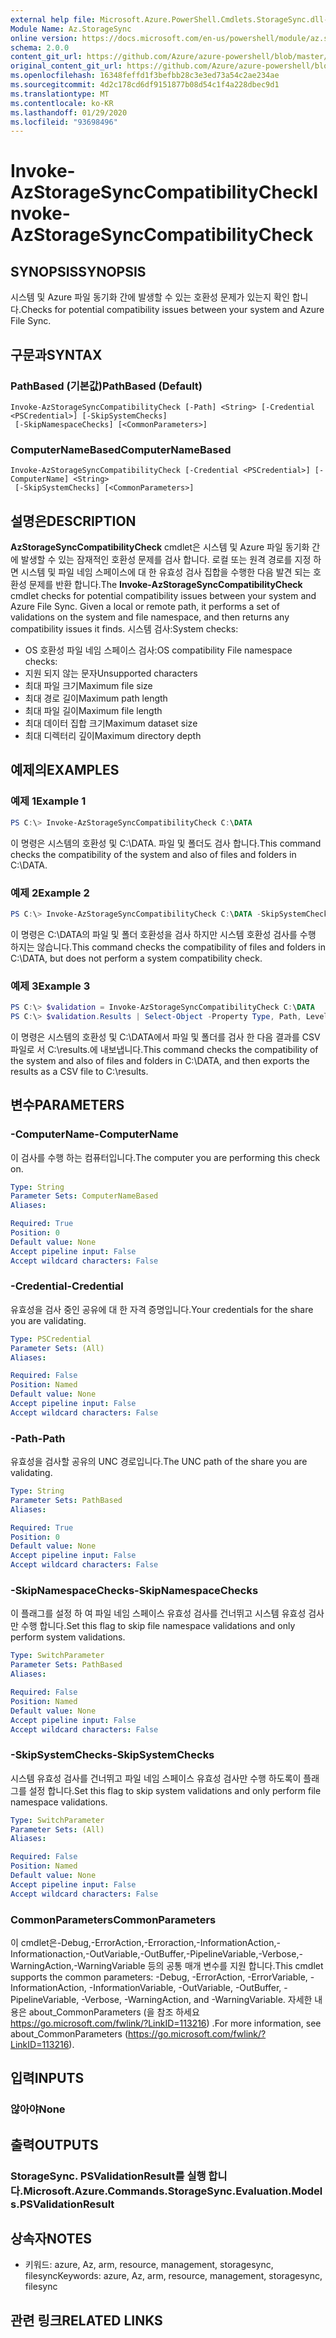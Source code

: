 ```yaml
---
external help file: Microsoft.Azure.PowerShell.Cmdlets.StorageSync.dll-Help.xml
Module Name: Az.StorageSync
online version: https://docs.microsoft.com/en-us/powershell/module/az.storagesync/invoke-azstoragesynccompatibilitycheck
schema: 2.0.0
content_git_url: https://github.com/Azure/azure-powershell/blob/master/src/StorageSync/StorageSync/help/Invoke-AzStorageSyncCompatibilityCheck.md
original_content_git_url: https://github.com/Azure/azure-powershell/blob/master/src/StorageSync/StorageSync/help/Invoke-AzStorageSyncCompatibilityCheck.md
ms.openlocfilehash: 16348feffd1f3befbb28c3e3ed73a54c2ae234ae
ms.sourcegitcommit: 4d2c178cd6df9151877b08d54c1f4a228dbec9d1
ms.translationtype: MT
ms.contentlocale: ko-KR
ms.lasthandoff: 01/29/2020
ms.locfileid: "93698496"
---
```

# <span data-ttu-id="7e05b-101">Invoke-AzStorageSyncCompatibilityCheck</span><span class="sxs-lookup"><span data-stu-id="7e05b-101">Invoke-AzStorageSyncCompatibilityCheck</span></span>

## <span data-ttu-id="7e05b-102">SYNOPSIS</span><span class="sxs-lookup"><span data-stu-id="7e05b-102">SYNOPSIS</span></span>
<span data-ttu-id="7e05b-103">시스템 및 Azure 파일 동기화 간에 발생할 수 있는 호환성 문제가 있는지 확인 합니다.</span><span class="sxs-lookup"><span data-stu-id="7e05b-103">Checks for potential compatibility issues between your system and Azure File Sync.</span></span>

## <span data-ttu-id="7e05b-104">구문과</span><span class="sxs-lookup"><span data-stu-id="7e05b-104">SYNTAX</span></span>

### <span data-ttu-id="7e05b-105">PathBased (기본값)</span><span class="sxs-lookup"><span data-stu-id="7e05b-105">PathBased (Default)</span></span>
```
Invoke-AzStorageSyncCompatibilityCheck [-Path] <String> [-Credential <PSCredential>] [-SkipSystemChecks]
 [-SkipNamespaceChecks] [<CommonParameters>]
```

### <span data-ttu-id="7e05b-106">ComputerNameBased</span><span class="sxs-lookup"><span data-stu-id="7e05b-106">ComputerNameBased</span></span>
```
Invoke-AzStorageSyncCompatibilityCheck [-Credential <PSCredential>] [-ComputerName] <String>
 [-SkipSystemChecks] [<CommonParameters>]
```

## <span data-ttu-id="7e05b-107">설명은</span><span class="sxs-lookup"><span data-stu-id="7e05b-107">DESCRIPTION</span></span>
<span data-ttu-id="7e05b-108">**AzStorageSyncCompatibilityCheck** cmdlet은 시스템 및 Azure 파일 동기화 간에 발생할 수 있는 잠재적인 호환성 문제를 검사 합니다. 로컬 또는 원격 경로를 지정 하면 시스템 및 파일 네임 스페이스에 대 한 유효성 검사 집합을 수행한 다음 발견 되는 호환성 문제를 반환 합니다.</span><span class="sxs-lookup"><span data-stu-id="7e05b-108">The **Invoke-AzStorageSyncCompatibilityCheck** cmdlet checks for potential compatibility issues between your system and Azure File Sync. Given a local or remote path, it performs a set of validations on the system and file namespace, and then returns any compatibility issues it finds.</span></span>
<span data-ttu-id="7e05b-109">시스템 검사:</span><span class="sxs-lookup"><span data-stu-id="7e05b-109">System checks:</span></span>
- <span data-ttu-id="7e05b-110">OS 호환성 파일 네임 스페이스 검사:</span><span class="sxs-lookup"><span data-stu-id="7e05b-110">OS compatibility File namespace checks:</span></span>
- <span data-ttu-id="7e05b-111">지원 되지 않는 문자</span><span class="sxs-lookup"><span data-stu-id="7e05b-111">Unsupported characters</span></span>
- <span data-ttu-id="7e05b-112">최대 파일 크기</span><span class="sxs-lookup"><span data-stu-id="7e05b-112">Maximum file size</span></span>
- <span data-ttu-id="7e05b-113">최대 경로 길이</span><span class="sxs-lookup"><span data-stu-id="7e05b-113">Maximum path length</span></span>
- <span data-ttu-id="7e05b-114">최대 파일 길이</span><span class="sxs-lookup"><span data-stu-id="7e05b-114">Maximum file length</span></span>
- <span data-ttu-id="7e05b-115">최대 데이터 집합 크기</span><span class="sxs-lookup"><span data-stu-id="7e05b-115">Maximum dataset size</span></span>
- <span data-ttu-id="7e05b-116">최대 디렉터리 깊이</span><span class="sxs-lookup"><span data-stu-id="7e05b-116">Maximum directory depth</span></span>

## <span data-ttu-id="7e05b-117">예제의</span><span class="sxs-lookup"><span data-stu-id="7e05b-117">EXAMPLES</span></span>

### <span data-ttu-id="7e05b-118">예제 1</span><span class="sxs-lookup"><span data-stu-id="7e05b-118">Example 1</span></span>
```powershell
PS C:\> Invoke-AzStorageSyncCompatibilityCheck C:\DATA
```

<span data-ttu-id="7e05b-119">이 명령은 시스템의 호환성 및 C:\DATA. 파일 및 폴더도 검사 합니다.</span><span class="sxs-lookup"><span data-stu-id="7e05b-119">This command checks the compatibility of the system and also of files and folders in C:\DATA.</span></span>

### <span data-ttu-id="7e05b-120">예제 2</span><span class="sxs-lookup"><span data-stu-id="7e05b-120">Example 2</span></span>
```powershell
PS C:\> Invoke-AzStorageSyncCompatibilityCheck C:\DATA -SkipSystemChecks
```

<span data-ttu-id="7e05b-121">이 명령은 C:\DATA의 파일 및 폴더 호환성을 검사 하지만 시스템 호환성 검사를 수행 하지는 않습니다.</span><span class="sxs-lookup"><span data-stu-id="7e05b-121">This command checks the compatibility of files and folders in C:\DATA, but does not perform a system compatibility check.</span></span>

### <span data-ttu-id="7e05b-122">예제 3</span><span class="sxs-lookup"><span data-stu-id="7e05b-122">Example 3</span></span>
```powershell
PS C:\> $validation = Invoke-AzStorageSyncCompatibilityCheck C:\DATA
PS C:\> $validation.Results | Select-Object -Property Type, Path, Level, Description, Result | Export-Csv -Path C:\results.csv -Encoding utf8
```

<span data-ttu-id="7e05b-123">이 명령은 시스템의 호환성 및 C:\DATA에서 파일 및 폴더를 검사 한 다음 결과를 CSV 파일로 서 C:\results.에 내보냅니다.</span><span class="sxs-lookup"><span data-stu-id="7e05b-123">This command checks the compatibility of the system and also of files and folders in C:\DATA, and then exports the results as a CSV file to C:\results.</span></span>

## <span data-ttu-id="7e05b-124">변수</span><span class="sxs-lookup"><span data-stu-id="7e05b-124">PARAMETERS</span></span>

### <span data-ttu-id="7e05b-125">-ComputerName</span><span class="sxs-lookup"><span data-stu-id="7e05b-125">-ComputerName</span></span>
<span data-ttu-id="7e05b-126">이 검사를 수행 하는 컴퓨터입니다.</span><span class="sxs-lookup"><span data-stu-id="7e05b-126">The computer you are performing this check on.</span></span>

```yaml
Type: String
Parameter Sets: ComputerNameBased
Aliases:

Required: True
Position: 0
Default value: None
Accept pipeline input: False
Accept wildcard characters: False
```

### <span data-ttu-id="7e05b-127">-Credential</span><span class="sxs-lookup"><span data-stu-id="7e05b-127">-Credential</span></span>
<span data-ttu-id="7e05b-128">유효성을 검사 중인 공유에 대 한 자격 증명입니다.</span><span class="sxs-lookup"><span data-stu-id="7e05b-128">Your credentials for the share you are validating.</span></span>

```yaml
Type: PSCredential
Parameter Sets: (All)
Aliases:

Required: False
Position: Named
Default value: None
Accept pipeline input: False
Accept wildcard characters: False
```

### <span data-ttu-id="7e05b-129">-Path</span><span class="sxs-lookup"><span data-stu-id="7e05b-129">-Path</span></span>
<span data-ttu-id="7e05b-130">유효성을 검사할 공유의 UNC 경로입니다.</span><span class="sxs-lookup"><span data-stu-id="7e05b-130">The UNC path of the share you are validating.</span></span>

```yaml
Type: String
Parameter Sets: PathBased
Aliases:

Required: True
Position: 0
Default value: None
Accept pipeline input: False
Accept wildcard characters: False
```

### <span data-ttu-id="7e05b-131">-SkipNamespaceChecks</span><span class="sxs-lookup"><span data-stu-id="7e05b-131">-SkipNamespaceChecks</span></span>
<span data-ttu-id="7e05b-132">이 플래그를 설정 하 여 파일 네임 스페이스 유효성 검사를 건너뛰고 시스템 유효성 검사만 수행 합니다.</span><span class="sxs-lookup"><span data-stu-id="7e05b-132">Set this flag to skip file namespace validations and only perform system validations.</span></span>

```yaml
Type: SwitchParameter
Parameter Sets: PathBased
Aliases:

Required: False
Position: Named
Default value: None
Accept pipeline input: False
Accept wildcard characters: False
```

### <span data-ttu-id="7e05b-133">-SkipSystemChecks</span><span class="sxs-lookup"><span data-stu-id="7e05b-133">-SkipSystemChecks</span></span>
<span data-ttu-id="7e05b-134">시스템 유효성 검사를 건너뛰고 파일 네임 스페이스 유효성 검사만 수행 하도록이 플래그를 설정 합니다.</span><span class="sxs-lookup"><span data-stu-id="7e05b-134">Set this flag to skip system validations and only perform file namespace validations.</span></span>

```yaml
Type: SwitchParameter
Parameter Sets: (All)
Aliases:

Required: False
Position: Named
Default value: None
Accept pipeline input: False
Accept wildcard characters: False
```

### <span data-ttu-id="7e05b-135">CommonParameters</span><span class="sxs-lookup"><span data-stu-id="7e05b-135">CommonParameters</span></span>
<span data-ttu-id="7e05b-136">이 cmdlet은-Debug,-ErrorAction,-Erroraction,-InformationAction,-Informationaction,-OutVariable,-OutBuffer,-PipelineVariable,-Verbose,-WarningAction,-WarningVariable 등의 공통 매개 변수를 지원 합니다.</span><span class="sxs-lookup"><span data-stu-id="7e05b-136">This cmdlet supports the common parameters: -Debug, -ErrorAction, -ErrorVariable, -InformationAction, -InformationVariable, -OutVariable, -OutBuffer, -PipelineVariable, -Verbose, -WarningAction, and -WarningVariable.</span></span> <span data-ttu-id="7e05b-137">자세한 내용은 about_CommonParameters (을 참조 하세요 https://go.microsoft.com/fwlink/?LinkID=113216) .</span><span class="sxs-lookup"><span data-stu-id="7e05b-137">For more information, see about_CommonParameters (https://go.microsoft.com/fwlink/?LinkID=113216).</span></span>

## <span data-ttu-id="7e05b-138">입력</span><span class="sxs-lookup"><span data-stu-id="7e05b-138">INPUTS</span></span>

### <span data-ttu-id="7e05b-139">않아야</span><span class="sxs-lookup"><span data-stu-id="7e05b-139">None</span></span>

## <span data-ttu-id="7e05b-140">출력</span><span class="sxs-lookup"><span data-stu-id="7e05b-140">OUTPUTS</span></span>

### <span data-ttu-id="7e05b-141">StorageSync. PSValidationResult를 실행 합니다.</span><span class="sxs-lookup"><span data-stu-id="7e05b-141">Microsoft.Azure.Commands.StorageSync.Evaluation.Models.PSValidationResult</span></span>

## <span data-ttu-id="7e05b-142">상속자</span><span class="sxs-lookup"><span data-stu-id="7e05b-142">NOTES</span></span>
* <span data-ttu-id="7e05b-143">키워드: azure, Az, arm, resource, management, storagesync, filesync</span><span class="sxs-lookup"><span data-stu-id="7e05b-143">Keywords: azure, Az, arm, resource, management, storagesync, filesync</span></span>

## <span data-ttu-id="7e05b-144">관련 링크</span><span class="sxs-lookup"><span data-stu-id="7e05b-144">RELATED LINKS</span></span>
